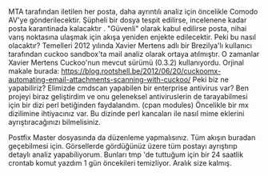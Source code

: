 MTA tarafından iletilen her posta, daha ayrıntılı analiz için öncelikle Comodo AV'ye gönderilecektir. Şüpheli bir dosya tespit edilirse, incelenene kadar posta karantinada kalacaktır . "Güvenli" olarak kabul edilirse posta, nihai varış noktasına ulaşmak için akışa yeniden enjekte edilecektir. Peki bu nasıl olacaktır?
Temelleri 2012 yılında Xavier Mertens adlı bir Brezilya'lı kullanıcı tarafından cuckoo sandbox'ta mail analiz olarak ortaya atılmıştır. O zamanlar Xavier Mertens Cuckoo'nun mevcut sürümü (0.3.2) kullanıyordu. Orjinal makale burada: https://blog.rootshell.be/2012/06/20/cuckoomx-automating-email-attachments-scanning-with-cuckoo/
Peki biz ne yapabiliriz? Elimizde cmdscan yapabilen bir enterprise antivirus var? Ben projeyi biraz geliştirdim ve onu geleneksel antiviruslerin de tarayabilmesi için bir dizi perl betiğinden faydalandım. (cpan modules)
Öncelikle bir mx dizilimine ihtiyacınız var. Bu dizinde perl kancaları ile nasıl mime eklerini ayrıştıracağınızı bilmelisiniz.

Postfix Master dosyasında da düzenleme yapmalısınız. Tüm akışın buradan geçebilmesi için.
Görsellerde gördüğünüz üzere tüm postayı ayrıştırıp detaylı analiz yapabiliyorum. Bunları tmp 'de tuttuğum için bir 24 saatlik crontab komut yazdım 1 gün öncekileri temizliyor. Aralık size kalmış.
